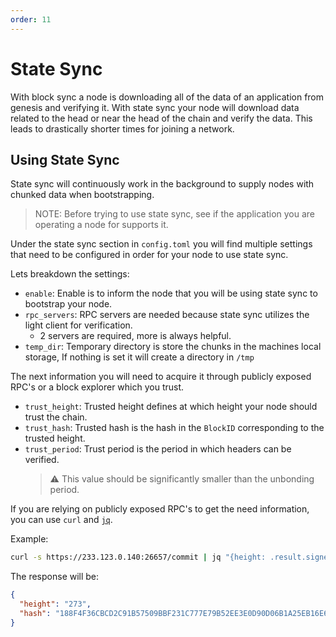 ```yaml
--- 
order: 11
---
```


# State Sync

With block sync a node is downloading all of the data of an application from genesis and verifying it. 
With state sync your node will download data related to the head or near the head of the chain and verify the data. 
This leads to drastically shorter times for joining a network. 

## Using State Sync

State sync will continuously work in the background to supply nodes with chunked data when bootstrapping.

> NOTE: Before trying to use state sync, see if the application you are operating a node for supports it. 

Under the state sync section in `config.toml` you will find multiple settings that need to be configured in order for your node to use state sync.

Lets breakdown the settings:

- `enable`: Enable is to inform the node that you will be using state sync to bootstrap your node.
- `rpc_servers`: RPC servers are needed because state sync utilizes the light client for verification. 
    - 2 servers are required, more is always helpful. 
- `temp_dir`: Temporary directory is store the chunks in the machines local storage, If nothing is set it will create a directory in `/tmp`

The next information you will need to acquire it through publicly exposed RPC's or a block explorer which you trust. 

- `trust_height`: Trusted height defines at which height your node should trust the chain.
- `trust_hash`: Trusted hash is the hash in the `BlockID` corresponding to the trusted height.
- `trust_period`: Trust period is the period in which headers can be verified. 
  > :warning: This value should be significantly smaller than the unbonding period.

If you are relying on publicly exposed RPC's to get the need information, you can use `curl` and [`jq`][jq].

Example: 

```bash
curl -s https://233.123.0.140:26657/commit | jq "{height: .result.signed_header.header.height, hash: .result.signed_header.commit.block_id.hash}"
```

The response will be: 

```json
{
  "height": "273",
  "hash": "188F4F36CBCD2C91B57509BBF231C777E79B52EE3E0D90D06B1A25EB16E6E23D"
}
```

[jq]: https://jqlang.github.io/jq/
